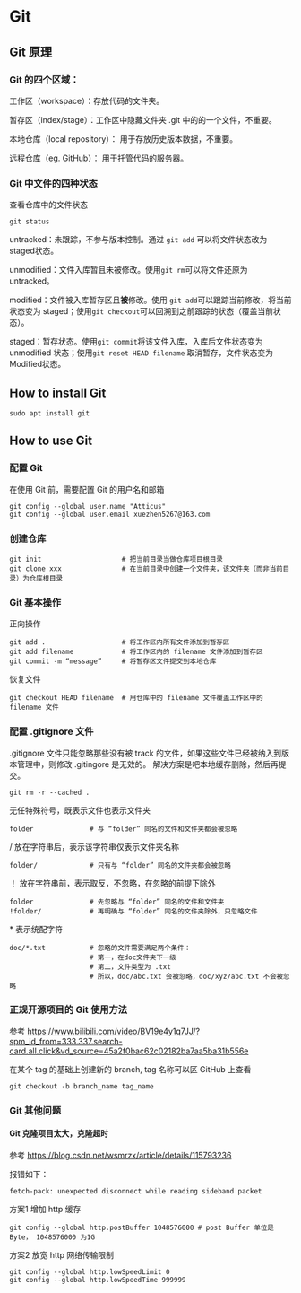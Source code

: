 # Git
## Git 原理
### Git 的四个区域：  
工作区（workspace）：存放代码的文件夹。

暂存区（index/stage）：工作区中隐藏文件夹 .git 中的的一个文件，不重要。

本地仓库（local repository）： 用于存放历史版本数据，不重要。

远程仓库（eg. GitHub）： 用于托管代码的服务器。  
### Git 中文件的四种状态
查看仓库中的文件状态
```shell
git status
```
untracked：未跟踪，不参与版本控制。通过 `git add` 可以将文件状态改为 staged状态。

unmodified：文件入库暂且未被修改。使用`git rm`可以将文件还原为 untracked。

modified：文件被入库暂存区且**被**修改。使用 `git add`可以跟踪当前修改，将当前状态变为 staged；使用`git checkout`可以回溯到之前跟踪的状态（覆盖当前状态）。

staged：暂存状态。使用`git commit`将该文件入库，入库后文件状态变为 unmodified 状态；使用`git reset HEAD filename` 取消暂存，文件状态变为 Modified状态。

## How to install Git
```shell
sudo apt install git
```
## How to use Git
### 配置 Git
在使用 Git 前，需要配置 Git 的用户名和邮箱
```shell
git config --global user.name "Atticus"
git config --global user.email xuezhen5267@163.com
```
### 创建仓库
```shell
git init                    # 把当前目录当做仓库项目根目录
git clone xxx               # 在当前目录中创建一个文件夹，该文件夹（而非当前目录）为仓库根目录
```
### Git 基本操作
正向操作
```shell
git add .                   # 将工作区内所有文件添加到暂存区
git add filename            # 将工作区内的 filename 文件添加到暂存区
git commit -m “message”     # 将暂存区文件提交到本地仓库 
```
恢复文件
```shell
git checkout HEAD filename  # 用仓库中的 filename 文件覆盖工作区中的 filename 文件
```
### 配置 .gitignore 文件
.gitignore 文件只能忽略那些没有被 track 的文件，如果这些文件已经被纳入到版本管理中，则修改 .gitingore 是无效的。 解决方案是吧本地缓存删除，然后再提交。
```shell
git rm -r --cached .
``` 

无任特殊符号，既表示文件也表示文件夹
```shell 
folder              # 与 “folder” 同名的文件和文件夹都会被忽略
```
/ 放在字符串后，表示该字符串仅表示文件夹名称
```shell
folder/             # 只有与 “folder” 同名的文件夹都会被忽略
```
！ 放在字符串前，表示取反，不忽略，在忽略的前提下除外
```shell
folder              # 先忽略与 “folder” 同名的文件和文件夹
!folder/            # 再明确与 “folder” 同名的文件夹除外，只忽略文件
```
\* 表示统配字符
```shell
doc/*.txt           # 忽略的文件需要满足两个条件：
                    # 第一，在doc文件夹下一级
                    # 第二，文件类型为 .txt
                    # 所以，doc/abc.txt 会被忽略，doc/xyz/abc.txt 不会被忽略
```
### 正规开源项目的 Git 使用方法
参考 <https://www.bilibili.com/video/BV19e4y1q7JJ/?spm_id_from=333.337.search-card.all.click&vd_source=45a2f0bac62c02182ba7aa5ba31b556e>

在某个 tag 的基础上创建新的 branch, tag 名称可以区 GitHub 上查看
```shell
git checkout -b branch_name tag_name
```

### Git 其他问题
#### Git 克隆项目太大，克隆超时
参考 <https://blog.csdn.net/wsmrzx/article/details/115793236>

报错如下：
```shell
fetch-pack: unexpected disconnect while reading sideband packet
```
方案1 增加 http 缓存
```shell
git config --global http.postBuffer 1048576000 # post Buffer 单位是 Byte， 1048576000 为1G
```
方案2 放宽 http 网络传输限制
```shell
git config --global http.lowSpeedLimit 0
git config --global http.lowSpeedTime 999999
```